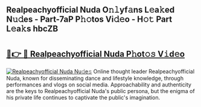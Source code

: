 ## Realpeachyofficial Nuda O𝚗𝚕yf𝚊ns L𝚎a𝚔ed N𝚞𝚍es - Part-7aP P𝚑𝚘tos Vi𝚍𝚎o - H𝚘𝚝 Part L𝚎a𝚔s hbcZB

# <h2><a href="http://kf2gwng.oniu.top/?m=Realpeachyofficial+Nuda">🔗👉 🔴 Realpeachyofficial Nuda P𝚑ot𝚘𝚜 V𝚒d𝚎o</a></h2>

[![Realpeachyofficial Nuda Nu𝚍e𝚜](https://i.imgur.com/0qMVB7G.gif)](http://kf2gwng.oniu.top/?m=Realpeachyofficial+Nuda)
Online thought leader Realpeachyofficial Nuda, known for disseminating dance and lifestyle knowledge, through performances and vlogs on social media. Approachability and authenticity are the keys to Realpeachyofficial Nuda's public persona, but the enigma of his private life continues to captivate the public's imagination.  
